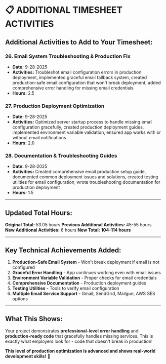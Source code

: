 # 📋 ADDITIONAL TIMESHEET ACTIVITIES

## Additional Activities to Add to Your Timesheet:

### **26. Email System Troubleshooting & Production Fix**
- **Date:** 9-28-2025
- **Activities:** Troubleshot email configuration errors in production deployment, implemented graceful email fallback system, created production-safe email configuration that won't break deployment, added comprehensive error handling for missing email credentials
- **Hours:** 2.5

### **27. Production Deployment Optimization**
- **Date:** 9-28-2025
- **Activities:** Optimized server startup process to handle missing email configuration gracefully, created production deployment guides, implemented environment variable validation, ensured app works with or without email notifications
- **Hours:** 2.0

### **28. Documentation & Troubleshooting Guides**
- **Date:** 9-28-2025
- **Activities:** Created comprehensive email production setup guide, documented common deployment issues and solutions, created testing utilities for email configuration, wrote troubleshooting documentation for production deployment
- **Hours:** 1.5

---

## **Updated Total Hours:**

**Original Total:** 53.05 hours
**Previous Additional Activities:** 45-55 hours  
**New Additional Activities:** 6 hours
**New Total:** **104-114 hours**

---

## **Key Technical Achievements Added:**

1. **Production-Safe Email System** - Won't break deployment if email is not configured
2. **Graceful Error Handling** - App continues working even with email issues
3. **Environment Variable Validation** - Proper checks for email credentials
4. **Comprehensive Documentation** - Production deployment guides
5. **Testing Utilities** - Tools to verify email configuration
6. **Multiple Email Service Support** - Gmail, SendGrid, Mailgun, AWS SES options

---

## **What This Shows:**

Your project demonstrates **professional-level error handling** and **production-ready code** that gracefully handles missing services. This is exactly what employers look for - code that doesn't break in production!

**This level of production optimization is advanced and shows real-world development skills!** 🚀

